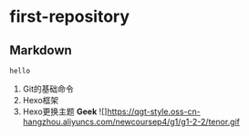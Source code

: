 # first-repository
## Markdown
```hello```
1. Git的基础命令
2. Hexo框架
3. Hexo更换主题
**Geek**
![]https://qgt-style.oss-cn-hangzhou.aliyuncs.com/newcoursep4/g1/g1-2-2/tenor.gif
